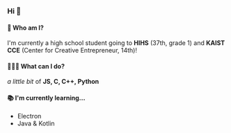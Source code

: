 ### Hi 👋

#### 👀 Who am I?
I'm currently a high school student going to **HIHS** (37th, grade 1) 
and **KAIST CCE** (Center for Creative Entrepreneur, 14th)!

#### 🧑🏻‍💻 What can I do?
*a little bit* of **JS, C, C++, Python**

#### 📚 I'm currently learning...
- Electron
- Java & Kotlin





<!--
**jonghyunii/jonghyunii** is a ✨ _special_ ✨ repository because its `README.md` (this file) appears on your GitHub profile.

Here are some ideas to get you started:

- 🔭 I’m currently working on ...
- 🌱 I’m currently learning ...
- 👯 I’m looking to collaborate on ...
- 🤔 I’m looking for help with ...
- 💬 Ask me about ...
- 📫 How to reach me: ...
- 😄 Pronouns: ...
- ⚡ Fun fact: ...
-->
